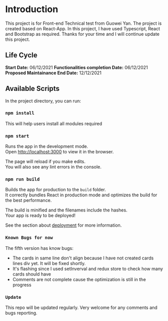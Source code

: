 # Introduction

This project is for Front-end Technical test from Guowei Yan. The project is created based on React-App. In this project, I have used Typescript, React and Bootstrap as required. Thanks for your time and I will continue update this project.

## Life Cycle

**Start Date:** 06/12/2021
**Functionalities completion Date:** 06/12/2021
**Proposed Maintainance End Date:**  12/12/2021

## Available Scripts

In the project directory, you can run:

### `npm install`

This will help users install all modules required

### `npm start`

Runs the app in the development mode.\
Open [http://localhost:3000](http://localhost:3000) to view it in the browser.

The page will reload if you make edits.\
You will also see any lint errors in the console.

### `npm run build`

Builds the app for production to the `build` folder.\
It correctly bundles React in production mode and optimizes the build for the best performance.

The build is minified and the filenames include the hashes.\
Your app is ready to be deployed!

See the section about [deployment](https://facebook.github.io/create-react-app/docs/deployment) for more information.

### `Known Bugs for now`

The fifth version has know bugs:
* The cards in same line don't align because I have not created cards lines div yet. It will be fixed shortly.
* It's flashing since I used setInverval and redux store to check how many cards should have 
* Comments are not complete cause the optimization is still in the progress

### `Update`

This repo will be updated regularly. Very welcome for any comments and bugs reporting.

